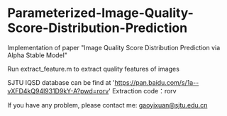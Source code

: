 # Parameterized-Image-Quality-Score-Distribution-Prediction
Implementation of paper "Image Quality Score Distribution Prediction via Alpha Stable Model"

Run extract_feature.m to extract quality features of images

SJTU IQSD database can be find at 'https://pan.baidu.com/s/1a--vXFD4kQ94l931D9kY-A?pwd=rorv'
Extraction code：rorv

If you have any problem, please contact me: gaoyixuan@sjtu.edu.cn
